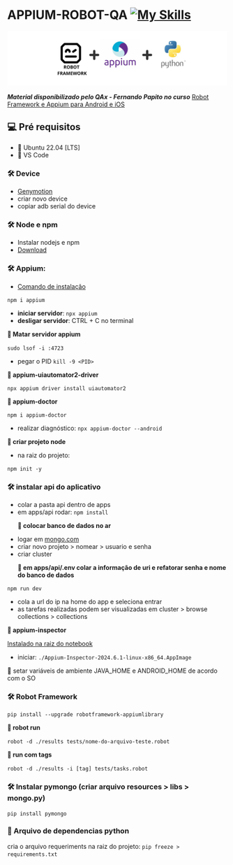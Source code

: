 # APPIUM-ROBOT-QA [![My Skills](https://skillicons.dev/icons?i=py,nodejs,npm,vscode,mongdb)](https://skillicons.dev)

<p align="center">
  <img src="images/arp.png" alt="animated" />
</p>

***Material disponibilizado pelo QAx - Fernando Papito no curso*** [Robot Framework e Appium para Android e iOS
](https://www.udemy.com/course/robot-framework-e-appium-para-android-e-ios)

## 💻 Pré requisitos
- 🎯 Ubuntu 22.04 [LTS]
- 🎯 VS Code
  
### 🛠️ Device
- [Genymotion](https://www.genymotion.com/product-desktop/download/)
- criar novo device
- copiar adb serial do device

### 🛠️ Node e npm
- Instalar nodejs e npm
- [Download](https://nodejs.org/en/download/package-manager/current)
  
### 🛠️ Appium:
- [Comando de instalação](https://www.npmjs.com/package/appium)
```
npm i appium
```
- **iniciar servidor**: ```npx appium```
- **desligar servidor**: CTRL + C no terminal<br>

**<p> 💾 Matar servidor appium</p>**
```sudo lsof -i :4723```
- pegar o PID
```kill -9 <PID>```

**<p> 🔧 appium-uiautomator2-driver</p>**
```
npx appium driver install uiautomator2
```
**<p> 🔧 appium-doctor</p>**
```
npm i appium-doctor
```
- realizar diagnóstico:
```npx appium-doctor --android```

**<p> 🔧 criar projeto node</p>**
- na raiz do projeto:
```
npm init -y
```
### 🛠️ instalar api do aplicativo
- colar a pasta api dentro de apps
- em apps/api rodar: ```npm install```
**<p> 💾 colocar banco de dados no ar</p>**
- logar em [mongo.com](https://www.mongodb.com/)
- criar novo projeto > nomear > usuario e senha 
- criar cluster
**<p> 🔧 em apps/api/.env colar a informação de uri e refatorar senha e nome do banco de dados</p>**
```
npm run dev
```
- cola a url do ip na home do app e seleciona entrar
- as tarefas realizadas podem ser visualizadas em cluster > browse collections > collections 

**<p> 🔧 appium-inspector</p>**
[Instalado na raiz do notebook](https://github.com/appium/appium-inspector/releases)
- iniciar: ```./Appium-Inspector-2024.6.1-linux-x86_64.AppImage```

🚀 setar variáveis de ambiente JAVA_HOME e ANDROID_HOME de acordo com o SO

### 🛠️ Robot Framework
```
pip install --upgrade robotframework-appiumlibrary
```
**<p> 🔧 robot run</p>**
```robot -d ./results tests/nome-do-arquivo-teste.robot```
**<p> 🔧 run com tags</p>**
```robot -d ./results -i [tag] tests/tasks.robot```

### 🛠️ Instalar pymongo (criar arquivo resources > libs > mongo.py)
```
pip install pymongo
```
### 🚀 Arquivo de dependencias python
cria o arquivo requeriments na raiz do projeto:
```pip freeze > requirements.txt```
